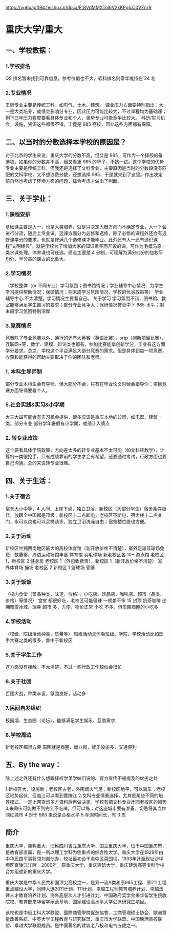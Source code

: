 https://vp6uagfi94.feishu.cn/docx/Fr8VdMMXTol6V2xKPglcC0VZnrR

# 重庆大学/重大

## 一、学校数据：

### 1.学校排名

QS 排名暂未找到可靠信息，参考价值也不大，软科排名则常年维持在 34 名

### 2.专业情况

王牌专业主要是传统工科，如电气、土木、建筑。
课业压力方面要特别指出：大一是大类培养，成绩会影响分专业，因此压力可能比较大，不过课程均为基础课；剩下三年压力程度要看具体专业和个人，强势专业可能竞争比较大。
科研/实习机会，设施，资源这些都很不错，毕竟是 985 高校，因此这些方面都有保障。

## 二、以当时的分数选择本学校的原因是？

对于北京的学生来说，重庆大学的分数不高，但又是 985，可作为一个择校的备选项，如果你的分数并不高，但又看重 985 的牌子，不妨一试。这个学校的优势专业主要是传统工科，但我还是选择了文科专业，主要原因是当时的分数段没有匹配的文科学校，又不想浪费分数，还想选择 985，于是就来到了这里。作出决定前自然也考虑了环境方面的问题，综合考虑才做出了判断。

## 三、关于学业：

### 1.课程安排

基础课主要是大一，也是大类培养，就是只决定大概方向而不确定专业，大一下会进行分流，随后上专业课。选课方面分为必修和选修，除了必修的课程外还会有选修课学分的要求，也就是修满几个选修课才能毕业。此外还有大一还有通识课程“文明经典”，就是学校为了增加大家的知识素养而开设的课，可作为毛概马原一类水课处理。体育课也可任选。绩点主要是 4 分制，可理解为满分四分的加权平均分，学分高的课占的比重大。

### 2.学习情况

（学校整体（or 不同专业）学习氛围；图书馆情况；学业辅导中心情况、为学生学习提供帮助情况；保研情况；期末周学习氛围情况、学校的优劣政策等）
学业辅导中心
不太清楚，学习情况主要看自己。
关于学习
学习氛围不错，图书馆、教室能够满足学生自习的要求；部分专业竞争大；保研情况符合中下 985 水平；期末周学习氛围特别浓厚

### 3.竞赛情况

竞赛除了专业竞赛以外，通行的还有大英赛（英语比赛），srtp（创新项目比赛），互联网+等，数学、建模、辩论类也都有，参加比赛能拿创新学分，毕业有这方面学分要求。总之，学校这个平台满足大部分竞赛的需求。但是具体到每一项竞赛，收获和能获得的帮助主要取决于你的团队和老师。

### 1. 本科生导师制

部分专业本科生会有导师，但大部分不会，只有在毕业论文时候会指导你；项目竞赛方面导师要看个人。

### 5.社会实践&实习&小学期

大三大四可能会有实习机会提供，很多应该是重庆本地的公司，如电器、建筑一类。部分专业 部分学年暑假有小学期，成绩计入绩点

### 2. 转专业政策

这个要看具体学院政策，方向差太多的转专业基本不太可能（如文科转数学），计算机一类很抢手，只有成绩靠前的学生才会有希望，还要通过考试，行政方面也要自己沟通。总的来说转专业很难。

## 四、关于生活：

### 1.关于宿舍

宿舍大小中等，4 人间，上床下桌，独立卫浴，新校区（大部分学生）宿舍条件极佳，放眼全中国都是顶级；新校区十二点断电，老校区不断电，宿舍楼十二点关门，水可以烧也可以买桶装水，独立卫浴洗澡自由；宿舍楼位置也方便。

### 2.关于运动

新校区坐拥西南地区最大的高校体育馆（新开放价格不清楚），室外足球篮球场免费，数量够，周边运动场馆丰富
体育馆
羽毛球场 新老校区各 10+
游泳馆 老校区 1，新校区 2
健身房 老校区 1（外包收费贵），新校区 1（新开放价格不清楚）
室外体育场
操场 老校区 2 新校区 1
篮球场 管够

### 3.关于饭饭

（校内食堂（菜品种类，味道，价格）、小吃店、饮品店、咖啡店、超市（品类、价格）等情况）
食堂 都很好吃，老校区可能偏辣 一顿差不多 15 封顶
奶茶咖啡 坐拥蜜雪冰城、瑞幸
超市 多，方便，物价正常
小吃 不多，但周围商圈的小吃多

### 4.学校活动

（校级、院级活动种类，质量等）
班级活动具体看班级、学院，学校活动比如歌手大赛之类的很多，集中于新校区

### 5.关于学生工作

这方面没有接触，不太清楚，不过一些行政工作貌似会很忙

### 6.关于社团

百团大战，种类丰富，氛围良好，活动多

### 7.民间自发组织

校园墙、生态圈（论坛），能够满足学生娱乐、互助需求

### 8.学校周边

新老校区都很方便 周围就是商圈、商业街，娱乐设施多，交通便利

## 五、By the way：

除上述之外还有什么想跟择校学弟学妹们说的、官方宣传不被提及的优劣之处

1.新校区大，设施新；老校区古老，外围烟火气足；新校区地平，可以骑车；老校区地势起伏，但临江可以看到嘉陵江 2.文科专业慎重选择，尤其是某些不同的培养模式，一定上网查询多方资料后再做决定。学校有把文科专业迁回老校区的趋势 3.来重庆可能做不到完全不吃辣，但可以练；对这座城市要有准备，切忌将其当作网红城市 4.对于 985 来说是合格水平 5.军训时间长，有 3 周

## 简介

重庆大学，简称重大，旧称四川省立重庆大学、国立重庆大学，位于中国重庆市，是教育部直属，是一所以理工学科为侧重点的综合性大学。重庆大学在1929年由中华民国军事将领刘湘创办，校址最初设于渝中区菜园坝，1933年迁至现址沙坪坝区嘉陵江江畔。2000年，原重庆大学、重庆建筑大学、重庆建筑高等专科学校合并组成新的重庆大学。

重庆大学是中华人民共和国顶尖高校之一，是双一流A类和原985工程、原211工程重点建设大学，同時入选2011计划、111计划、卓越工程师教育培养计划、卓越法律人才教育培养计划、海外高层次人才引进计划、中国政府奖学金来华留学生接收院校、教育部来华留学示范基地、国家建设高水平大学公派研究生项目。

该校也是中俄工科大学联盟、國際商管學院促進協會、工商管理硕士协会、歐洲質量改善系統、中英大学工程教育与研究联盟、重庆市大学联盟、中国酿酒高校联盟、卓越大学联盟成员。是中国著名的建筑老八校和电气五虎之一。

